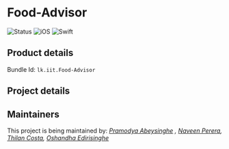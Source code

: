 # Food-Advisor

![Status](https://img.shields.io/badge/Status-ongoing-yellow.svg)
![iOS](https://img.shields.io/badge/iOS-13.0-blue.svg)
![Swift](https://img.shields.io/badge/Swift-5.0-green.svg)

## Product details

Bundle Id: `lk.iit.Food-Advisor`

## Project details


## Maintainers

This project is being maintained by: _[Pramodya Abeysinghe](https://github.com/apramodya) , [Naveen Perera](https://github.com/naveenperera777), [Thilan Costa](https://github.com/thilancosta), [Oshandha Edirisinghe](https://github.com/Oshanda5445)_
